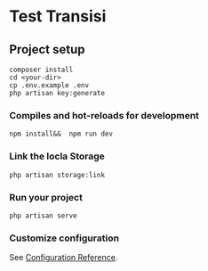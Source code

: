 # Test Transisi

## Project setup
```
composer install
cd <your-dir>
cp .env.example .env
php artisan key:generate
```

### Compiles and hot-reloads for development
```
npm install&&  npm run dev
```

### Link the locla Storage
```
php artisan storage:link
```

### Run your project
```
php artisan serve
```

### Customize configuration
See [Configuration Reference](laravel.com).
